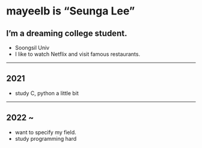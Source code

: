# **mayeelb** is “Seunga Lee”

## I’m a dreaming college student.
- Soongsil Univ
- I like to watch Netflix and visit famous restaurants.

___


## 2021
- study C, python a little bit

___
## 2022 ~ 
- want to specify my field.
- study programming hard